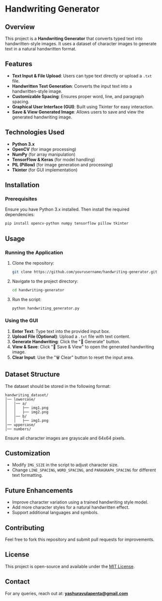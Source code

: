 # Handwriting Generator

## Overview
This project is a **Handwriting Generator** that converts typed text into handwritten-style images. It uses a dataset of character images to generate text in a natural handwritten format.

## Features
- **Text Input & File Upload**: Users can type text directly or upload a `.txt` file.
- **Handwritten Text Generation**: Converts the input text into a handwritten-style image.
- **Customizable Spacing**: Ensures proper word, line, and paragraph spacing.
- **Graphical User Interface (GUI)**: Built using Tkinter for easy interaction.
- **Save & View Generated Image**: Allows users to save and view the generated handwriting image.

## Technologies Used
- **Python 3.x**
- **OpenCV** (for image processing)
- **NumPy** (for array manipulation)
- **TensorFlow & Keras** (for model handling)
- **PIL (Pillow)** (for image generation and processing)
- **Tkinter** (for GUI implementation)

## Installation
### Prerequisites
Ensure you have Python 3.x installed. Then install the required dependencies:
```bash
pip install opencv-python numpy tensorflow pillow tkinter
```

## Usage
### Running the Application
1. Clone the repository:
   ```bash
   git clone https://github.com/yourusername/handwriting-generator.git
   ```
2. Navigate to the project directory:
   ```bash
   cd handwriting-generator
   ```
3. Run the script:
   ```bash
   python handwriting_generator.py
   ```

### Using the GUI
1. **Enter Text**: Type text into the provided input box.
2. **Upload File (Optional)**: Upload a `.txt` file with text content.
3. **Generate Handwriting**: Click the "📝 Generate" button.
4. **View & Save**: Click "💾 Save & View" to open the generated handwriting image.
5. **Clear Input**: Use the "🗑️ Clear" button to reset the input area.

## Dataset Structure
The dataset should be stored in the following format:
```
handwriting_dataset/
│── lowercase/
│   │── a/
│   │   ├── img1.png
│   │   ├── img2.png
│   │── b/
│   │   ├── img1.png
│── uppercase/
│── numbers/
```
Ensure all character images are grayscale and 64x64 pixels.

## Customization
- Modify `IMG_SIZE` in the script to adjust character size.
- Change `LINE_SPACING`, `WORD_SPACING`, and `PARAGRAPH_SPACING` for different text formatting.

## Future Enhancements
- Improve character variation using a trained handwriting style model.
- Add more character styles for a natural handwritten effect.
- Support additional languages and symbols.

## Contributing
Feel free to fork this repository and submit pull requests for improvements.

## License
This project is open-source and available under the [MIT License](LICENSE).

## Contact
For any queries, reach out at: **yashuravulapenta@gmail.com**

